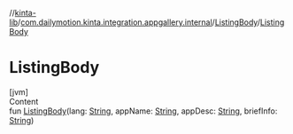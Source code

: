 //[kinta-lib](../../../index.md)/[com.dailymotion.kinta.integration.appgallery.internal](../index.md)/[ListingBody](index.md)/[ListingBody](-listing-body.md)



# ListingBody  
[jvm]  
Content  
fun [ListingBody](-listing-body.md)(lang: [String](https://kotlinlang.org/api/latest/jvm/stdlib/kotlin/-string/index.html), appName: [String](https://kotlinlang.org/api/latest/jvm/stdlib/kotlin/-string/index.html), appDesc: [String](https://kotlinlang.org/api/latest/jvm/stdlib/kotlin/-string/index.html), briefInfo: [String](https://kotlinlang.org/api/latest/jvm/stdlib/kotlin/-string/index.html))  



